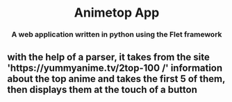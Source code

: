 <h1 align="center",color='green'>Animetop App</h1>
<h3 align="center">A web application written in python using the Flet framework</h3>
<h2>with the help of a parser, it takes from the site 'https://yummyanime.tv/2top-100 /' information about the top anime and takes the first 5 of them, then displays them at the touch of a button</h2>
